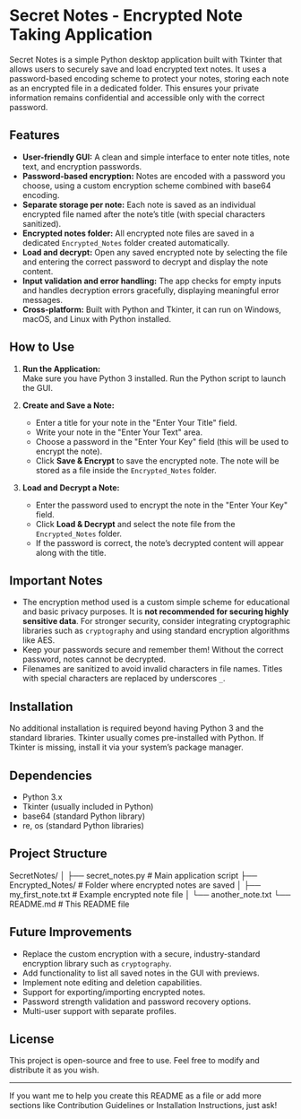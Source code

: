 # Secret Notes - Encrypted Note Taking Application

Secret Notes is a simple Python desktop application built with Tkinter that allows users to securely save and load encrypted text notes. It uses a password-based encoding scheme to protect your notes, storing each note as an encrypted file in a dedicated folder. This ensures your private information remains confidential and accessible only with the correct password.

## Features

- **User-friendly GUI:** A clean and simple interface to enter note titles, note text, and encryption passwords.
- **Password-based encryption:** Notes are encoded with a password you choose, using a custom encryption scheme combined with base64 encoding.
- **Separate storage per note:** Each note is saved as an individual encrypted file named after the note’s title (with special characters sanitized).
- **Encrypted notes folder:** All encrypted note files are saved in a dedicated `Encrypted_Notes` folder created automatically.
- **Load and decrypt:** Open any saved encrypted note by selecting the file and entering the correct password to decrypt and display the note content.
- **Input validation and error handling:** The app checks for empty inputs and handles decryption errors gracefully, displaying meaningful error messages.
- **Cross-platform:** Built with Python and Tkinter, it can run on Windows, macOS, and Linux with Python installed.

## How to Use

1. **Run the Application:**  
   Make sure you have Python 3 installed. Run the Python script to launch the GUI.

2. **Create and Save a Note:**  
   - Enter a title for your note in the "Enter Your Title" field.  
   - Write your note in the "Enter Your Text" area.  
   - Choose a password in the "Enter Your Key" field (this will be used to encrypt the note).  
   - Click **Save & Encrypt** to save the encrypted note. The note will be stored as a file inside the `Encrypted_Notes` folder.

3. **Load and Decrypt a Note:**  
   - Enter the password used to encrypt the note in the "Enter Your Key" field.  
   - Click **Load & Decrypt** and select the note file from the `Encrypted_Notes` folder.  
   - If the password is correct, the note’s decrypted content will appear along with the title.

## Important Notes

- The encryption method used is a custom simple scheme for educational and basic privacy purposes. It is **not recommended for securing highly sensitive data**. For stronger security, consider integrating cryptographic libraries such as `cryptography` and using standard encryption algorithms like AES.
- Keep your passwords secure and remember them! Without the correct password, notes cannot be decrypted.
- Filenames are sanitized to avoid invalid characters in file names. Titles with special characters are replaced by underscores `_`.

## Installation

No additional installation is required beyond having Python 3 and the standard libraries. Tkinter usually comes pre-installed with Python. If Tkinter is missing, install it via your system’s package manager.

## Dependencies

- Python 3.x
- Tkinter (usually included in Python)
- base64 (standard Python library)
- re, os (standard Python libraries)

## Project Structure

SecretNotes/
│
├── secret_notes.py # Main application script
├── Encrypted_Notes/ # Folder where encrypted notes are saved
│ ├── my_first_note.txt # Example encrypted note file
│ └── another_note.txt
└── README.md # This README file

## Future Improvements

- Replace the custom encryption with a secure, industry-standard encryption library such as `cryptography`.
- Add functionality to list all saved notes in the GUI with previews.
- Implement note editing and deletion capabilities.
- Support for exporting/importing encrypted notes.
- Password strength validation and password recovery options.
- Multi-user support with separate profiles.

## License

This project is open-source and free to use. Feel free to modify and distribute it as you wish.

---

If you want me to help you create this README as a file or add more sections like Contribution Guidelines or Installation Instructions, just ask!
